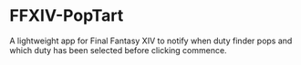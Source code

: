 # FFXIV-PopTart
A lightweight app for Final Fantasy XIV to notify when duty finder pops and which duty has been selected before clicking commence.
